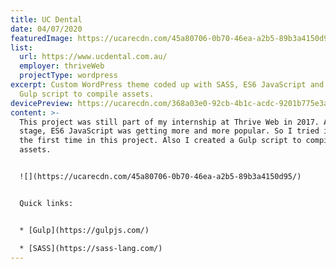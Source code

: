 ```yaml
---
title: UC Dental
date: 04/07/2020
featuredImage: https://ucarecdn.com/45a80706-0b70-46ea-a2b5-89b3a4150d95/
list:
  url: https://www.ucdental.com.au/
  employer: thriveWeb
  projectType: wordpress
excerpt: Custom WordPress theme coded up with SASS, ES6 JavaScript and a local
  Gulp script to compile assets.
devicePreview: https://ucarecdn.com/368a03e0-92cb-4b1c-acdc-9201b775e3ae/
content: >-
  This project was still part of my internship at Thrive Web in 2017. As of this
  stage, ES6 JavaScript was getting more and more popular. So I tried it out for
  the first time in this project. Also I created a Gulp script to compile my
  assets.


  ![](https://ucarecdn.com/45a80706-0b70-46ea-a2b5-89b3a4150d95/)


  Quick links:


  * [Gulp](https://gulpjs.com/)

  * [SASS](https://sass-lang.com/)
---
```

